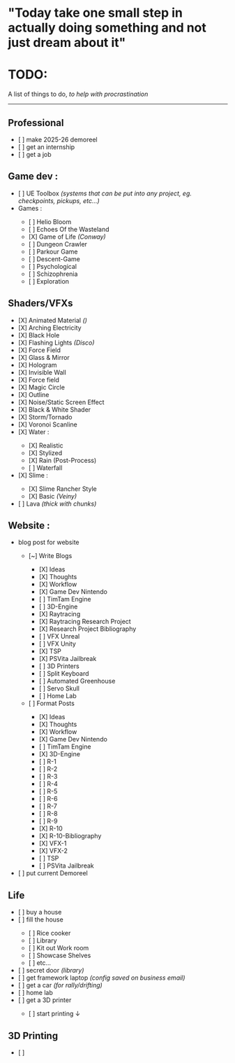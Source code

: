 <h1>"Today take one small step in actually doing something and not just dream about it"</h1>


<h1>TODO:</h1>
<p>A list of things to do, <i>to help with procrastination</i></p>

---

<h2>Professional</h2>
<ul>
    <li>[ ] make 2025-26 demoreel</li>
    <li>[ ] get an internship</li>
    <li>[ ] get a job</li>
</ul>

<h2>Game dev :</h2>
<ul>
    <li>[ ] UE Toolbox <i>(systems that can be put into any project, eg. checkpoints, pickups, etc...)</i></li>
    <li>Games :</li>
    <ul>
        <li>[ ] Helio Bloom</li>
        <li>[ ] Echoes Of the Wasteland</li>
        <li>[X] Game of Life <i>(Conway)</i></li>
        <li>[ ] Dungeon Crawler</li>
        <li>[ ] Parkour Game</li>
        <li>[ ] Descent-Game</li>
        <li>[ ] Psychological</li>
        <li>[ ] Schizophrenia</li>
        <li>[ ] Exploration</li>
    </ul>
</ul>

<h2>Shaders/VFXs</h2>
<ul>
    <li>[X] Animated Material <i>()</i></li>
    <li>[X] Arching Electricity</li>
    <li>[X] Black Hole</li>
    <li>[X] Flashing Lights <i>(Disco)</i></li>
    <li>[X] Force Field</li>
    <li>[X] Glass & Mirror</li>
    <li>[X] Hologram</li>
    <li>[X] Invisible Wall</li>
    <li>[X] Force field</li>
    <li>[X] Magic Circle</li>
    <li>[X] Outline</li>
    <li>[X] Noise/Static Screen Effect</li>
    <li>[X] Black & White Shader</li>
    <li>[X] Storm/Tornado</li>
    <li>[X] Voronoi Scanline</li>
    <li>[X] Water :</li>
    <ul>
        <li>[X] Realistic</li>
        <li>[X] Stylized</li>
        <li>[X] Rain (Post-Process)</li>
        <li>[ ] Waterfall</li>
    </ul>
    <li>[X] Slime :</li>
    <ul>
        <li>[X] Slime Rancher Style</li>
        <li>[X] Basic <i>(Veiny)</i></li>
    </ul>
    <li>[ ] Lava <i>(thick with chunks)</i></li>
</ul>

<h2>Website :</h2>
<ul>
    <li>blog post for website</li>
    <ul>
            <li>[~] Write Blogs</li>
            <ul>
                <li>[X] Ideas</li>
                <li>[X] Thoughts</li>
                <li>[X] Workflow</li>
                <li>[X] Game Dev Nintendo</li>
                <li>[ ] TimTam Engine</li>
                <li>[ ] 3D-Engine</li>
                <li>[X] Raytracing</li>
                <li>[X] Raytracing Research Project</li>
                <li>[X] Research Project Bibliography</li>
                <li>[ ] VFX Unreal</li>
                <li>[ ] VFX Unity</li>
                <li>[X] TSP</li>
                <li>[X] PSVita Jailbreak</li>
                <li>[ ] 3D Printers</li>
                <li>[ ] Split Keyboard</li>
                <li>[ ] Automated Greenhouse</li>
                <li>[ ] Servo Skull</li>
                <li>[ ] Home Lab</li>
            </ul>
        <li>[ ] Format Posts</li>
            <ul>
                <li>[X] Ideas</li>
                <li>[X] Thoughts</li>
                <li>[X] Workflow</li>
                <li>[X] Game Dev Nintendo</li>
                <li>[ ] TimTam Engine</li>
                <li>[X] 3D-Engine</li>
                <li>[ ] R-1</li>
                <li>[ ] R-2</li>
                <li>[ ] R-3</li>
                <li>[ ] R-4</li>
                <li>[ ] R-5</li>
                <li>[ ] R-6</li>
                <li>[ ] R-7</li>
                <li>[ ] R-8</li>
                <li>[ ] R-9</li>
                <li>[X] R-10</li>
                <li>[X] R-10-Bibliography</li>
                <li>[X] VFX-1</li>
                <li>[X] VFX-2</li>
                <li>[ ] TSP</li>
                <li>[ ] PSVita Jailbreak</li>
            </ul>
    </ul>
    <li>[ ] put current Demoreel</li>
</ul>

<h2>Life</h2>
<ul>
    <li>[ ] buy a house</li>
    <li>[ ] fill the house</li>
    <ul>
        <li>[ ] Rice cooker</li>
        <li>[ ] Library</li>
        <li>[ ] Kit out Work room</li>
        <li>[ ] Showcase Shelves</li>
        <li>[ ] etc...</li>
    </ul>
    <li>[ ] secret door <i>(library)</i></li>
    <li>[ ] get framework laptop <i>(config saved on business email)</i></li>
    <li>[ ] get a car <i>(for rally/drifting)</i></li>
    <li>[ ] home lab</li>
    <li>[ ] get a 3D printer</li>
    <ul>
        <li>[ ] start printing ↓</li>
    </ul>
</ul>

<h2>3D Printing</h2>
<ul>
    <li>[ ] </li>
</ul>